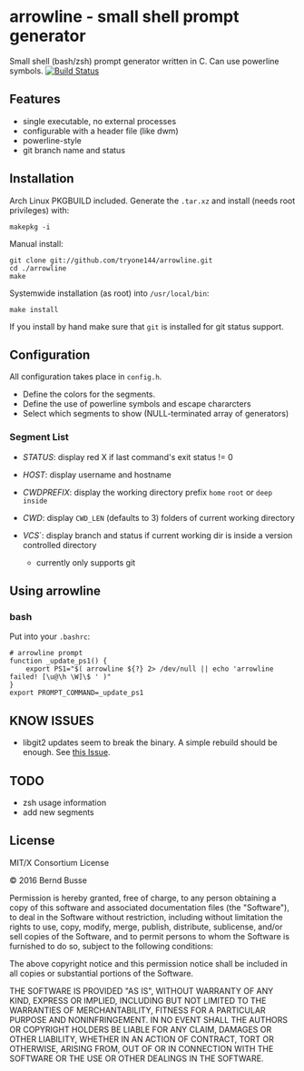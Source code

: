 arrowline - small shell prompt generator
========================================

Small shell (bash/zsh) prompt generator written in C. Can use powerline symbols.
[![Build Status](https://travis-ci.org/tryone144/arrowline.svg?branch=master)](https://travis-ci.org/tryone144/arrowline)

Features
--------

- single executable, no external processes
- configurable with a header file (like dwm)
- powerline-style
- git branch name and status


Installation
------------

Arch Linux PKGBUILD included. Generate the `.tar.xz` and install (needs root privileges) with:

    makepkg -i

Manual install:

    git clone git://github.com/tryone144/arrowline.git
    cd ./arrowline
    make

Systemwide installation (as root) into `/usr/local/bin`:

    make install

If you install by hand make sure that `git` is installed for git status support.


Configuration
-------------

All configuration takes place in `config.h`.

- Define the colors for the segments.
- Define the use of powerline symbols and escape chararcters
- Select which segments to show (NULL-terminated array of generators)

### Segment List

- *STATUS*: display red X if last command's exit status != 0
- *HOST*: display username and hostname
- *CWDPREFIX*: display the working directory prefix `home` `root` or `deep inside`
- *CWD*: display `CWD_LEN` (defaults to 3) folders of current working directory
- *VCS*`: display branch and status if current working dir is inside a version controlled directory
    
    - currently only supports git


Using arrowline
---------------

### bash

Put into your `.bashrc`:

    # arrowline prompt
    function _update_ps1() {
        export PS1="$( arrowline ${?} 2> /dev/null || echo 'arrowline failed! [\u@\h \W]\$ ' )"
    }
    export PROMPT_COMMAND=_update_ps1

KNOW ISSUES
-----------

- libgit2 updates seem to break the binary. A simple rebuild should be enough. See [this Issue](https://github.com/tryone144/arrowline/issues/2).


TODO
----

- zsh usage information
- add new segments


License
-------

MIT/X Consortium License

© 2016 Bernd Busse

Permission is hereby granted, free of charge, to any person obtaining a
copy of this software and associated documentation files (the "Software"),
to deal in the Software without restriction, including without limitation
the rights to use, copy, modify, merge, publish, distribute, sublicense,
and/or sell copies of the Software, and to permit persons to whom the
Software is furnished to do so, subject to the following conditions:

The above copyright notice and this permission notice shall be included in
all copies or substantial portions of the Software.

THE SOFTWARE IS PROVIDED "AS IS", WITHOUT WARRANTY OF ANY KIND, EXPRESS OR
IMPLIED, INCLUDING BUT NOT LIMITED TO THE WARRANTIES OF MERCHANTABILITY,
FITNESS FOR A PARTICULAR PURPOSE AND NONINFRINGEMENT.  IN NO EVENT SHALL
THE AUTHORS OR COPYRIGHT HOLDERS BE LIABLE FOR ANY CLAIM, DAMAGES OR OTHER
LIABILITY, WHETHER IN AN ACTION OF CONTRACT, TORT OR OTHERWISE, ARISING
FROM, OUT OF OR IN CONNECTION WITH THE SOFTWARE OR THE USE OR OTHER
DEALINGS IN THE SOFTWARE.

